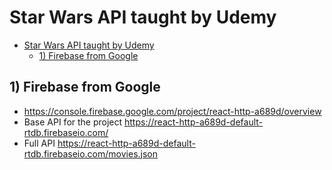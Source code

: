 # Star Wars API taught by Udemy

- [Star Wars API taught by Udemy](#star-wars-api-taught-by-udemy)
  - [1) Firebase from Google](#1-firebase-from-google)


## 1) Firebase from Google
- https://console.firebase.google.com/project/react-http-a689d/overview 
- Base API for the project https://react-http-a689d-default-rtdb.firebaseio.com/
- Full API https://react-http-a689d-default-rtdb.firebaseio.com/movies.json